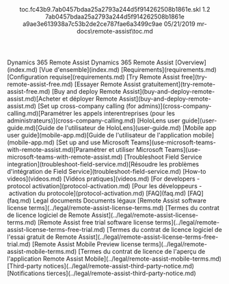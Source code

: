 <?xml version="1.0" encoding="UTF-8"?>
<xliff xmlns:logoport="urn:logoport:xliffeditor:xliff-extras:1.0" xmlns:tilt="urn:logoport:xliffeditor:tilt-non-translatables:1.0" xmlns:xsi="http://www.w3.org/2001/XMLSchema-instance" xmlns="urn:oasis:names:tc:xliff:document:1.2" xmlns:xliffext="urn:microsoft:content:schema:xliffextensions" version="1.2" xsi:schemaLocation="urn:oasis:names:tc:xliff:document:1.2 xliff-core-1.2-transitional.xsd">
  <file datatype="xml" source-language="en-US" original="toc.md" target-language="fr-FR">
    <header>
      <tool tool-company="Microsoft" tool-version="1.0-7889195" tool-name="mdxliff" tool-id="mdxliff"/>
      <xliffext:skl_file_name>toc.fc43b9.7ab0457bdaa25a2793a244d5f914262508b1861e.skl</xliffext:skl_file_name>
      <xliffext:version>1.2</xliffext:version>
      <xliffext:ms.openlocfilehash>7ab0457bdaa25a2793a244d5f914262508b1861e</xliffext:ms.openlocfilehash>
      <xliffext:ms.sourcegitcommit>a9ae3e613938a7c53b2de2ce787fae6a3499c9ae</xliffext:ms.sourcegitcommit>
      <xliffext:ms.lasthandoff>05/21/2019</xliffext:ms.lasthandoff>
      <xliffext:ms.openlocfilepath>mr-docs\remote-assist\toc.md</xliffext:ms.openlocfilepath>
    </header>
    <body>
      <group extype="content" id="content">
        <trans-unit xml:space="preserve" translate="yes" id="101">
          <source>Dynamics 365 Remote Assist</source>
        <target logoport:matchpercent="101" state="translated" state-qualifier="leveraged-tm">Dynamics 365 Remote Assist</target></trans-unit>
        <trans-unit xml:space="preserve" translate="yes" id="102">
          <source><bpt id="p1">[</bpt>Overview<ept id="p1">](index.md)</ept></source>
        <target logoport:matchpercent="101" state="translated" state-qualifier="leveraged-tm"><bpt id="p1">[</bpt>Vue d'ensemble<ept id="p1">](index.md)</ept></target></trans-unit>
        <trans-unit xml:space="preserve" translate="yes" id="103">
          <source><bpt id="p1">[</bpt>Requirements<ept id="p1">](requirements.md)</ept></source>
        <target logoport:matchpercent="101" state="translated" state-qualifier="leveraged-tm"><bpt id="p1">[</bpt>Configuration requise<ept id="p1">](requirements.md)</ept></target></trans-unit>
        <trans-unit xml:space="preserve" translate="yes" id="104">
          <source><bpt id="p1">[</bpt>Try Remote Assist free<ept id="p1">](try-remote-assist-free.md)</ept></source>
        <target logoport:matchpercent="101" state="translated" state-qualifier="leveraged-tm"><bpt id="p1">[</bpt>Essayer Remote Assist gratuitement<ept id="p1">](try-remote-assist-free.md)</ept></target></trans-unit>
        <trans-unit xml:space="preserve" translate="yes" id="105">
          <source><bpt id="p1">[</bpt>Buy and deploy Remote Assist<ept id="p1">](buy-and-deploy-remote-assist.md)</ept></source><target logoport:matchpercent="100" state="translated" state-qualifier="exact-match"><bpt id="p1">[</bpt>Acheter et déployer Remote Assist<ept id="p1">](buy-and-deploy-remote-assist.md)</ept></target>
        </trans-unit>
        <trans-unit xml:space="preserve" translate="yes" id="106">
          <source><bpt id="p1">[</bpt>Set up cross-company calling (for admins)<ept id="p1">](cross-company-calling.md)</ept></source><target logoport:matchpercent="100" state="translated" state-qualifier="exact-match"><bpt id="p1">[</bpt>Paramétrer les appels interentreprises (pour les administrateurs)<ept id="p1">](cross-company-calling.md)</ept></target>
        </trans-unit>
        <trans-unit xml:space="preserve" translate="yes" id="107">
          <source><bpt id="p1">[</bpt>HoloLens user guide<ept id="p1">](user-guide.md)</ept></source><target logoport:matchpercent="100" state="translated" state-qualifier="exact-match"><bpt id="p1">[</bpt>Guide de l'utilisateur de HoloLens<ept id="p1">](user-guide.md)</ept></target>
        </trans-unit>
        <trans-unit xml:space="preserve" translate="yes" id="108">
          <source><bpt id="p1">[</bpt>Mobile app user guide<ept id="p1">](mobile-app.md)</ept></source><target logoport:matchpercent="98" state="translated" state-qualifier="fuzzy-match"><bpt id="p1">[</bpt>Guide de l'utilisateur de l'application mobile<ept id="p1">](mobile-app.md)</ept></target>
        </trans-unit>
        <trans-unit xml:space="preserve" translate="yes" id="109">
          <source><bpt id="p1">[</bpt>Set up and use Microsoft Teams<ept id="p1">](use-microsoft-teams-with-remote-assist.md)</ept></source><target logoport:matchpercent="100" state="translated" state-qualifier="exact-match"><bpt id="p1">[</bpt>Paramétrer et utiliser Microsoft Teams<ept id="p1">](use-microsoft-teams-with-remote-assist.md)</ept></target>
        </trans-unit>
        <trans-unit xml:space="preserve" translate="yes" id="110">
          <source><bpt id="p1">[</bpt>Troubleshoot Field Service integration<ept id="p1">](troubleshoot-field-service.md)</ept></source><target logoport:matchpercent="100" state="translated" state-qualifier="exact-match"><bpt id="p1">[</bpt>Résoudre les problèmes d'intégration de Field Service<ept id="p1">](troubleshoot-field-service.md)</ept></target>
        </trans-unit>
        <trans-unit xml:space="preserve" translate="yes" id="111">
          <source><bpt id="p1">[</bpt>How-to videos<ept id="p1">](videos.md)</ept></source>
        <target logoport:matchpercent="101" state="translated" state-qualifier="leveraged-tm"><bpt id="p1">[</bpt>Vidéos pratiques<ept id="p1">](videos.md)</ept></target></trans-unit>
        <trans-unit xml:space="preserve" translate="yes" id="112">
          <source><bpt id="p1">[</bpt>For developers - protocol activation<ept id="p1">](protocol-activation.md)</ept></source>
        <target logoport:matchpercent="101" state="translated" state-qualifier="leveraged-tm"><bpt id="p1">[</bpt>Pour les développeurs - activation du protocole<ept id="p1">](protocol-activation.md)</ept></target></trans-unit>
        <trans-unit xml:space="preserve" translate="yes" id="113">
          <source><bpt id="p1">[</bpt>FAQ<ept id="p1">](faq.md)</ept></source>
        <target logoport:matchpercent="101" state="translated" state-qualifier="leveraged-tm"><bpt id="p1">[</bpt>FAQ<ept id="p1">](faq.md)</ept></target></trans-unit>
        <trans-unit xml:space="preserve" translate="yes" id="114">
          <source>Legal documents</source>
        <target logoport:matchpercent="101" state="translated" state-qualifier="leveraged-tm">Documents légaux</target></trans-unit>
        <trans-unit xml:space="preserve" translate="yes" id="115">
          <source><bpt id="p1">[</bpt>Remote Assist software license terms<ept id="p1">](../legal/remote-assist-license-terms.md)</ept></source>
        <target logoport:matchpercent="101" state="translated" state-qualifier="leveraged-tm"><bpt id="p1">[</bpt>Termes du contrat de licence logiciel de Remote Assist<ept id="p1">](../legal/remote-assist-license-terms.md)</ept></target></trans-unit>
        <trans-unit xml:space="preserve" translate="yes" id="116">
          <source><bpt id="p1">[</bpt>Remote Assist free trial software license terms<ept id="p1">](../legal/remote-assist-license-terms-free-trial.md)</ept></source>
        <target logoport:matchpercent="101" state="translated" state-qualifier="leveraged-tm"><bpt id="p1">[</bpt>Termes du contrat de licence logiciel de l'essai gratuit de Remote Assist<ept id="p1">](../legal/remote-assist-license-terms-free-trial.md)</ept></target></trans-unit>
        <trans-unit xml:space="preserve" translate="yes" id="117">
          <source><bpt id="p1">[</bpt>Remote Assist Mobile Preview license terms<ept id="p1">](../legal/remote-assist-mobile-terms.md)</ept></source>
        <target logoport:matchpercent="101" state="translated" state-qualifier="leveraged-tm"><bpt id="p1">[</bpt>Termes du contrat de licence de l'aperçu de l'application Remote Assist Mobile<ept id="p1">](../legal/remote-assist-mobile-terms.md)</ept></target></trans-unit>
        <trans-unit xml:space="preserve" translate="yes" id="118">
          <source><bpt id="p1">[</bpt>Third-party notices<ept id="p1">](../legal/remote-assist-third-party-notice.md)</ept></source>
        <target logoport:matchpercent="101" state="translated" state-qualifier="leveraged-tm"><bpt id="p1">[</bpt>Notifications tierces<ept id="p1">](../legal/remote-assist-third-party-notice.md)</ept></target></trans-unit>
      </group>
    </body>
  </file>
</xliff>